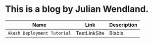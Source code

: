 # This is a blog by Julian Wendland.

|Name|Link|Description|
|---|---|---|
|`Akash Deployment Tutorial`|  TestLinkSite | Blabla| 

